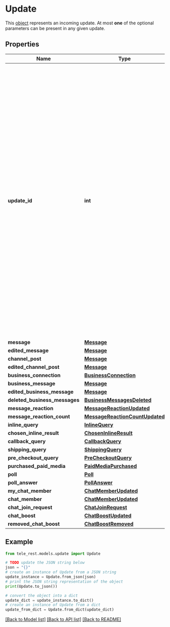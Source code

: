 # Update

This [object](https://core.telegram.org/bots/api/#available-types) represents an incoming update.   At most **one** of the optional parameters can be present in any given update.

## Properties

Name | Type | Description | Notes
------------ | ------------- | ------------- | -------------
**update_id** | **int** | The update&#39;s unique identifier. Update identifiers start from a certain positive number and increase sequentially. This identifier becomes especially handy if you&#39;re using [webhooks](https://core.telegram.org/bots/api/#setwebhook), since it allows you to ignore repeated updates or to restore the correct update sequence, should they get out of order. If there are no new updates for at least a week, then identifier of the next update will be chosen randomly instead of sequentially. | 
**message** | [**Message**](Message.md) |  | [optional] 
**edited_message** | [**Message**](Message.md) |  | [optional] 
**channel_post** | [**Message**](Message.md) |  | [optional] 
**edited_channel_post** | [**Message**](Message.md) |  | [optional] 
**business_connection** | [**BusinessConnection**](BusinessConnection.md) |  | [optional] 
**business_message** | [**Message**](Message.md) |  | [optional] 
**edited_business_message** | [**Message**](Message.md) |  | [optional] 
**deleted_business_messages** | [**BusinessMessagesDeleted**](BusinessMessagesDeleted.md) |  | [optional] 
**message_reaction** | [**MessageReactionUpdated**](MessageReactionUpdated.md) |  | [optional] 
**message_reaction_count** | [**MessageReactionCountUpdated**](MessageReactionCountUpdated.md) |  | [optional] 
**inline_query** | [**InlineQuery**](InlineQuery.md) |  | [optional] 
**chosen_inline_result** | [**ChosenInlineResult**](ChosenInlineResult.md) |  | [optional] 
**callback_query** | [**CallbackQuery**](CallbackQuery.md) |  | [optional] 
**shipping_query** | [**ShippingQuery**](ShippingQuery.md) |  | [optional] 
**pre_checkout_query** | [**PreCheckoutQuery**](PreCheckoutQuery.md) |  | [optional] 
**purchased_paid_media** | [**PaidMediaPurchased**](PaidMediaPurchased.md) |  | [optional] 
**poll** | [**Poll**](Poll.md) |  | [optional] 
**poll_answer** | [**PollAnswer**](PollAnswer.md) |  | [optional] 
**my_chat_member** | [**ChatMemberUpdated**](ChatMemberUpdated.md) |  | [optional] 
**chat_member** | [**ChatMemberUpdated**](ChatMemberUpdated.md) |  | [optional] 
**chat_join_request** | [**ChatJoinRequest**](ChatJoinRequest.md) |  | [optional] 
**chat_boost** | [**ChatBoostUpdated**](ChatBoostUpdated.md) |  | [optional] 
**removed_chat_boost** | [**ChatBoostRemoved**](ChatBoostRemoved.md) |  | [optional] 

## Example

```python
from tele_rest.models.update import Update

# TODO update the JSON string below
json = "{}"
# create an instance of Update from a JSON string
update_instance = Update.from_json(json)
# print the JSON string representation of the object
print(Update.to_json())

# convert the object into a dict
update_dict = update_instance.to_dict()
# create an instance of Update from a dict
update_from_dict = Update.from_dict(update_dict)
```
[[Back to Model list]](../README.md#documentation-for-models) [[Back to API list]](../README.md#documentation-for-api-endpoints) [[Back to README]](../README.md)


